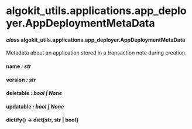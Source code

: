 # algokit_utils.applications.app_deployer.AppDeploymentMetaData

#### *class* algokit_utils.applications.app_deployer.AppDeploymentMetaData

Metadata about an application stored in a transaction note during creation.

#### name *: str*

#### version *: str*

#### deletable *: bool | None*

#### updatable *: bool | None*

#### dictify() → dict[str, str | bool]
